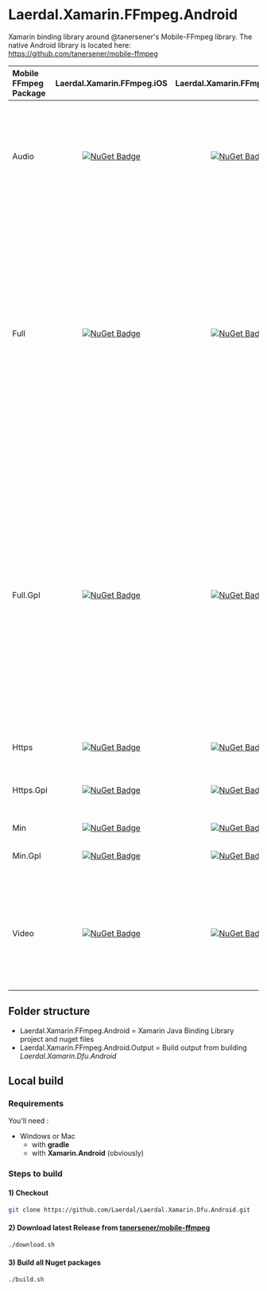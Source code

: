 # Laerdal.Xamarin.FFmpeg.Android

Xamarin binding library around @tanersener's Mobile-FFmpeg library. The native Android library is located here: https://github.com/tanersener/mobile-ffmpeg

Mobile FFmpeg Package | Laerdal.Xamarin.FFmpeg.iOS | Laerdal.Xamarin.FFmpeg.Android | External libraries |
|     :----    |     :----:    |     :----:    |     :----:    |
Audio | [![NuGet Badge](https://buildstats.info/nuget/Laerdal.Xamarin.FFmpeg.iOS.Audio)](https://www.nuget.org/packages/Laerdal.Xamarin.FFmpeg.iOS.Audio/) | [![NuGet Badge](https://buildstats.info/nuget/Laerdal.Xamarin.FFmpeg.Android.Audio)](https://www.nuget.org/packages/Laerdal.Xamarin.FFmpeg.Android.Audio/) | lame libilbc libvorbis opencore-amr opus shine soxr speex twolame vo-amrwbenc wavpack |
Full | [![NuGet Badge](https://buildstats.info/nuget/Laerdal.Xamarin.FFmpeg.iOS.Full)](https://www.nuget.org/packages/Laerdal.Xamarin.FFmpeg.iOS.Full/) | [![NuGet Badge](https://buildstats.info/nuget/Laerdal.Xamarin.FFmpeg.Android.Full)](https://www.nuget.org/packages/Laerdal.Xamarin.FFmpeg.Android.Full/) | fontconfig freetype fribidi gmp gnutls kvazaar lame libaom libass libiconv libilbc libtheora libvorbis libvpx libwebp libxml2 opencore-amr opus shine snappy soxr speex twolame vo-amrwbenc wavpack |
Full.Gpl | [![NuGet Badge](https://buildstats.info/nuget/Laerdal.Xamarin.FFmpeg.iOS.Full.Gpl)](https://www.nuget.org/packages/Laerdal.Xamarin.FFmpeg.iOS.Full.Gpl/) | [![NuGet Badge](https://buildstats.info/nuget/Laerdal.Xamarin.FFmpeg.Android.Full.Gpl)](https://www.nuget.org/packages/Laerdal.Xamarin.FFmpeg.Android.Full.Gpl/) | fontconfig freetype fribidi gmp gnutls kvazaar lame libaom libass libiconv libilbc libtheora libvorbis libvpx libwebp libxml2 opencore-amr opus shine snappy soxr speex twolame vid.stab vo-amrwbenc wavpack x264 x265 xvidcore |
Https | [![NuGet Badge](https://buildstats.info/nuget/Laerdal.Xamarin.FFmpeg.iOS.Https)](https://www.nuget.org/packages/Laerdal.Xamarin.FFmpeg.iOS.Https/) | [![NuGet Badge](https://buildstats.info/nuget/Laerdal.Xamarin.FFmpeg.Android.Https)](https://www.nuget.org/packages/Laerdal.Xamarin.FFmpeg.Android.Https/) | gmp gnutls |
Https.Gpl | [![NuGet Badge](https://buildstats.info/nuget/Laerdal.Xamarin.FFmpeg.iOS.Https.Gpl)](https://www.nuget.org/packages/Laerdal.Xamarin.FFmpeg.iOS.Https.Gpl/) | [![NuGet Badge](https://buildstats.info/nuget/Laerdal.Xamarin.FFmpeg.Android.Https.Gpl)](https://www.nuget.org/packages/Laerdal.Xamarin.FFmpeg.Android.Https.Gpl/) | gmp gnutls vid.stab x264 x265 xvidcore |
Min | [![NuGet Badge](https://buildstats.info/nuget/Laerdal.Xamarin.FFmpeg.iOS.Min)](https://www.nuget.org/packages/Laerdal.Xamarin.FFmpeg.iOS.Min/) | [![NuGet Badge](https://buildstats.info/nuget/Laerdal.Xamarin.FFmpeg.Android.Min)](https://www.nuget.org/packages/Laerdal.Xamarin.FFmpeg.Android.Min/) | - |
Min.Gpl | [![NuGet Badge](https://buildstats.info/nuget/Laerdal.Xamarin.FFmpeg.iOS.Min.Gpl)](https://www.nuget.org/packages/Laerdal.Xamarin.FFmpeg.iOS.Min.Gpl/) | [![NuGet Badge](https://buildstats.info/nuget/Laerdal.Xamarin.FFmpeg.Android.Min.Gpl)](https://www.nuget.org/packages/Laerdal.Xamarin.FFmpeg.Android.Min.Gpl/) | vid.stab x264 x265 xvidcore |
Video | [![NuGet Badge](https://buildstats.info/nuget/Laerdal.Xamarin.FFmpeg.iOS.Video)](https://www.nuget.org/packages/Laerdal.Xamarin.FFmpeg.iOS.Video/) | [![NuGet Badge](https://buildstats.info/nuget/Laerdal.Xamarin.FFmpeg.Android.Video)](https://www.nuget.org/packages/Laerdal.Xamarin.FFmpeg.Android.Video/) | fontconfig freetype fribidi kvazaar libaom libass libiconv libtheora libvpx libwebp snappy |

## Folder structure

- Laerdal.Xamarin.FFmpeg.Android = Xamarin Java Binding Library project and nuget files
- Laerdal.Xamarin.FFmpeg.Android.Output = Build output from building *Laerdal.Xamarin.Dfu.Android*

## Local build

### Requirements

You'll need :

- Windows or Mac
  - with **gradle**
  - with **Xamarin.Android** (obviously)

### Steps to build

#### 1) Checkout

```bash
git clone https://github.com/Laerdal/Laerdal.Xamarin.Dfu.Android.git
```

#### 2) Download latest Release from [tanersener/mobile-ffmpeg](https://github.com/tanersener/mobile-ffmpeg/releases)

```bash
./download.sh
```

#### 3) Build all Nuget packages

```bash
./build.sh
```